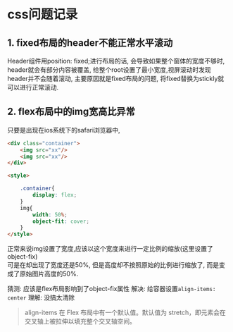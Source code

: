 # css问题记录


## 1. fixed布局的header不能正常水平滚动

Header组件用position: fixed;进行布局的话, 会导致如果整个窗体的宽度不够时, header就会有部分内容被覆盖, 给整个root设置了最小宽度,视屏滚动时发现header并不会随着滚动,
主要原因就是fixed布局的问题, 将fixed替换为stickly就可以进行正常滚动.


## 2. flex布局中的img宽高比异常

只要是出现在ios系统下的safari浏览器中, 

```html
<div class="container">
    <img src="xx"/>
    <img src="xx"/>
</div>

<style>

    .container{
        display: flex;
    }
    img{
        width: 50%;
        object-fit: cover;
    }
</style>
```
正常来说img设置了宽度,应该以这个宽度来进行一定比例的缩放(这里设置了object-fix)  
可是在却出现了宽度还是50%, 但是高度却不按照原始的比例进行缩放了, 而是变成了原始图片高度的50%.

猜测: 应该是flex布局影响到了object-fix属性
解决: 给容器设置`align-items: center` 
理解: 没搞太清除

> align-items 在 Flex 布局中有一个默认值。默认值为 stretch，即元素会在交叉轴上被拉伸以填充整个交叉轴空间。